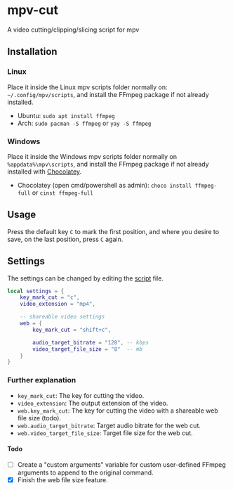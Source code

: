 # mpv-cut
A video cutting/clipping/slicing script for mpv

## Installation
### Linux
Place it inside the Linux mpv scripts folder normally on: `~/.config/mpv/scripts`, and install the FFmpeg package if not already installed.
- Ubuntu: `sudo apt install ffmpeg`
- Arch: `sudo pacman -S ffmpeg` or `yay -S ffmpeg`

### Windows
Place it inside the Windows mpv scripts folder normally on `%appdata%\mpv\scripts`, and install the FFmpeg package if not already installed with [Chocolatey](https://chocolatey.org/install).
- Chocolatey (open cmd/powershell as admin): `choco install ffmpeg-full` or `cinst ffmpeg-full`

## Usage
Press the default key `C` to mark the first position, and where you desire to save, on the last position, press `C` again.

## Settings
The settings can be changed by editing the [script](https://github.com/b1scoito/mpv-cut/blob/main/mpv_cut.lua#L7) file.
```lua
local settings = {
    key_mark_cut = "c",
    video_extension = "mp4",

    -- shareable video settings
    web = {
        key_mark_cut = "shift+c",

        audio_target_bitrate = "128", -- kbps
        video_target_file_size = "8"  -- mb
    }
}
```

### Further explanation

- `key_mark_cut`: The key for cutting the video.
- `video_extension`: The output extension of the video.
- `web.key_mark_cut`: The key for cutting the video with a shareable web file size (todo).
- `web.audio_target_bitrate`: Target audio bitrate for the web cut.
- `web.video_target_file_size`: Target file size for the web cut.

#### Todo
- [ ] Create a "custom arguments" variable for custom user-defined FFmpeg arguments to append to the original command.
- [x] Finish the web file size feature.

